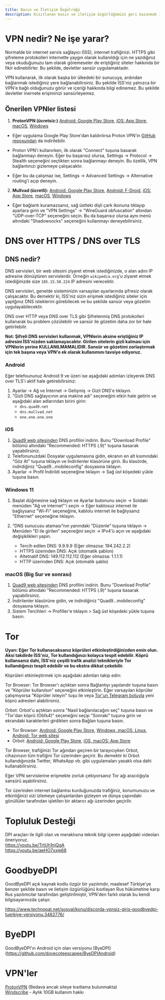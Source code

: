 ```yaml
---
title: Basın ve İletişim Özgülrüğü
description: Kısıtlanan basın ve iletişim özgürlüğümüzü geri kazanmak için tavsiyeler.
---
```


# VPN nedir? Ne işe yarar?

Normalde bir internet servis sağlayıcı (İSS), internet trafiğinizi. HTTPS gibi şifreleme protokolleri internette yaygın olarak kullanıldığı için ne yazdığınız veya okuduğunuzu tam olarak göremeseler de eriştiğiniz siteler hakkında bir fikir edinebilirler. Bu şekilde, devletler sansür uygulamaktadır.

VPN kullanarak, ilk olarak başka bir ülkedeki bir sunucuya, ardından bağlanmak istediğiniz yere bağlanabilirsiniz. Bu şekilde İSS'niz yalnızca bir VPN'e bağlı olduğunuzu görür ve içeriği hakkında bilgi edinemez. Bu şekilde devletler inernete erişiminizi sansürleyemez.

## Önerilen VPNler listesi

1) **ProtonVPN (ücretsiz:)** [Android: Google Play Store](https://play.google.com/store/apps/details?id=ch.protonvpn.android&hl=tr), [iOS: App Store](https://apps.apple.com/tr/app/proton-vpn-fast-secure/id1437005085), [macOS](https://github.com/ProtonVPN/ios-mac-app/releases), [Windows](https://github.com/ProtonVPN/win-app/releases)

- Eğer uygulama Google Play Store'dan kaldırılırsa Proton VPN'in [GitHub reposundan](https://github.com/ProtonVPN/android-app/releases) da indirilebilir. 
- Proton VPN'i kullanırken, ilk olarak "Connect" tuşuna basarak bağlanmayı deneyin. Eğer bu başarısız olursa, Settings -> Protocol -> Stealth seçeneğini seçtikten sonra bağlanmayı deneyin. Bu özellik, VPN bağlantınızı gizlemeye çalışacaktır.

- Eğer bu da çalışmaz ise, Settings -> Advanced Settings -> Alternative routing'i açıp deneyin.

2) **Mullvad (ücretli):** [Android: Google Play Store](https://play.google.com/store/apps/details?id=net.mullvad.mullvadvpn), [Android: F-Droid](https://f-droid.org/tr/packages/net.mullvad.mullvadvpn/), [iOS: App Store](https://apps.apple.com/tr/app/mullvad-vpn/id1488466513), [macOS](https://github.com/mullvad/mullvadvpn-app/releases/download/2025.4/MullvadVPN-2025.4.exe),  [Windows](https://github.com/mullvad/mullvadvpn-app/releases/download/2025.4/MullvadVPN-2025.4.exe)

- Eğer bağlantı kuramazsanız, sağ üstteki dişli çark ikonuna tıklayıp ayarlara girin ve "VPN Settings" -> "WireGuard obfuscation" altından "UDP-over-TCP" seçeneğini seçin. Bu da başarısız olursa aynı menü altındaki "Shadowsocks" seçeneğini kullanmayı deneyebilirsiniz.

# DNS over HTTPS / DNS over TLS

## DNS nedir?

DNS servisleri, bir web sitesini ziyaret etmek istediğinizde, o alan adını IP adresine dönüştüren servislerdir. Örneğin `wikipedia.org`'u ziyaret etmek istediğinizde size `185.15.58.224` IP adresini verecektir.

DNS servisleri, genelde sisteminizin varsayılan ayarlarında şifresiz olarak çalışacaktır. Bu demektir ki, İSS'niz sizin erişmek istediğiniz siteler için yaptğınız DNS isteklerini görebilecek ve bu şekilde sansür veya gözetim uygulayabilecektir.

DNS over HTTP veya DNS over TLS gibi Şifrelenmiş DNS protokolleri kullanarak bu problem çözülebilir ve sansür ile gözetim daha zor bir hale getirilebilir.

**Not: Şifreli DNS servisleri kullanmak, VPNlerin aksine eriştiğiniz IP adresini İSS'nizden saklamayacaktır. Girilen sitelerin gizli kalması için VPNlerin yerine KULLANILMAMALIDIR. Sansür ve gözetimi zorlaştırmak için tek başına veya VPN'e ek olarak kullanımını tavsiye ediyoruz.**

### Android

Eğer telefoununuz Android 9 ve üzeri ise aşağıdaki adımları izleyerek DNS over TLS'i aktif hale getirebilirsiniz:

1. Ayarlar -> Ağ ve İnternet -> Gelişmiş -> Gizli DNS'e tıklayın.
1. "Gizli DNS sağlayıcının ana makine adı" seçeneğini etkin hale getirin ve aşağıdaki alan adlarından birini girin:
    - `dns.quad9.net`
    - `dns.mullvad.net`
    - `one.one.one.one`

### iOS

1. [Quad9 web sitesinden](https://docs.quad9.net/Setup_Guides/iOS/iOS_14_and_later_%28Encrypted%29/) DNS profilini indirin. Bunu "Download Profile" bölümü altındaki "Recommended: HTTPS (.9)" tuşuna basarak yapabilirsiniz.
1. Telefonunuzdaki Dosyalar uygulamasına gidin, ekranın en alt kısmındaki "Göz At" tuşuna tıklayın ve İndirilenler klasörüne girin. Bu klasörde, indirdiğiniz "Quad9...mobileconfig" dosyasına tıklayın.
1. Ayarlar -> Profil İndirildi seçeneğine tıklayın -> Sağ üst köşedeki yükle tuşuna basın.


### Windows 11

1. Başlat düğmesine sağ tıklayın ve Ayarlar butonunu seçin -> Soldaki menüden "Ağ ve internet"'i seçin -> Eğer kablosuz internet ile bağlıysanız "Wi-Fi" seçeneğine, kablolu internet ile bağlıysanız "Ethernet" seçeneğine tıklayın.
1. “DNS sunucusu ataması”nın yanındaki ”Düzenle” tuşuna tıklayın -> Menüden "El ile girilen" seçeneğini seçin -> IPv4'ü açın ve aşağıdaki değişiklikleri yapın.

    - Tercih edilen DNS: 9.9.9.9 (Eğer olmazsa: 194.242.2.2)
    - HTTPS üzerinden DNS: Açık (otomatik şablon)
    - Altetnatif DNS: 149.112.112.112 (Eğer olmazsa: 1.1.1.1)
    - HTTP üzerinden DNS: Açık (otomatik şablo)


### macOS (Big Sur ve sonrası)

1. [Quad9 web sitesinden](https://docs.quad9.net/Setup_Guides/MacOS/Big_Sur_and_later_%28Encrypted%29/) DNS profilini indirin. Bunu "Download Profile" bölümü altındaki "Recommended: HTTPS (.9)" tuşuna basarak yapabilirsiniz.
1. İndirilenler klasörüne gidin, ve indirdiğiniz "Quad9...mobileconfig" dosyasına tıklayın.
1. Sistem Tercihleri -> Profiller'e tıklayın > Sağ üst köşedeki yükle tuşuna basın.

# Tor

**Uyarı: Eğer Tor kullanacaksanız köprüleri etkinleştirdiğinizden emin olun. Aksi takdirde İSS'niz, Tor kullandığınızı kolayca tespit edebilir. Köprü kullansanız dahi, İSS'niz çeşitli trafik analizi teknikleriyle Tor kullandığınızı tespit edebilir ve bu ekstra dikkat çekebilir.**

Köprüleri etkinleştirmek için aşağıdaki adımları takip edin:

Tor Browser: Tor Browser'ı açtıktan sonra Bağlantıyı yapılandır tuşuna basın ve "Köprüler kullanılsın" seçeneğini etkinleştirin. Eğer varsayılan köprüler çalışmıyorsa "Köprüler isteyin" tuşu ile veya [Tor'un Telegram botuyla](https://t.me/GetBridgesBot) yeni köprü adresleri alabilirsiniz.

Orbot: Orbot'u açtıktan sonra "Nasil bağlanılacağını seç" tuşuna basın ve "Tor'dan köprü (Obfs4)" seçeneğini seçip "Sonraki" tuşuna girin ve ekrandaki karakterleri girdikten sonra Bağlan tuşuna basın.

- Tor Browser:  [Android: Google Play Store](https://play.google.com/store/apps/details?id=org.torproject.torbrowser&hl=tr), [Windows, macOS, Linux, Android: Tor web sitesi](https://www.torproject.org/tr/download/)
- Orbot: [Android: Google Play Store](https://play.google.com/store/apps/details?id=org.torproject.android&hl=tr), [iOS, macOS: App Store](https://apps.apple.com/us/app/orbot/id1609461599?platform=iphone)

Tor Browser, trafiğinizi Tor ağından geçiren bir tarayıcıyken Orbot, cihazınızın tüm trafiğini Tor üzerinden geçirir. Bu demektir ki Orbot kullandığınızda Twitter, WhatsApp vb. gibi uygulamaları yasaklı olsa dahi kullanabilirsiniz.

Eğer VPN servislerine erişmekte zorluk çekiyorsanız Tor ağı aracılığıyla sansürü aşabilirsiniz. 

Tor üzerinden internet bağlantısı kurduğunuzda trafiğiniz, konumunuzu ve etkinliğinizi sizi izlemeye çalışanlardan gizleyen ve dünya çapındaki gönüllüler tarafından işletilen bir aktarıcı ağı üzerinden geçirilir.


# Topluluk Desteği

DPI araçları ile ilgili olan ve meraklısına teknik bilgi içeren aşağıdaki videoları öneriyoruz. <br>
https://youtu.be/TrtUh1njQgA
<br>
https://youtu.be/aeHO7xxje68

# GoodbyeDPI
GoodByeDPI açık kaynak kodlu özgür bir yazılımdır, maalesef Türkiye'ye benzer şekilde basın ve iletişim özgürlüğünü kısıtlayan Rus hükümetine karşı Rus yazılımcılar tarafından geliştirilmiştir, VPN'den farklı olarak bu kendi bilgisayarınızda çalışır.

https://www.technopat.net/sosyal/konu/discorda-vpnsiz-giris-goodbyedpi-tuerkiye-versiyonu.3462776/

# ByeDPI
GoodByeDPI'ın Android için olan versiyonu
[ByeDPI] (https://github.com/dovecoteescapee/ByeDPIAndroid)

# VPN'ler
[ProtonVPN](https://protonvpn.com/) (Bedava ancak siteye kısıtlama bulunmakta) <br>
[Windscribe](https://windscribe.com/) - Aylık 10GB kullanım hakkı
